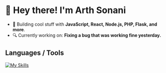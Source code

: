 # **👋 Hey there! I'm Arth Sonani**  
- 🚀 Building cool stuff with **JavaScript, React, Node.js, PHP, Flask, and more**.  
- 🔍 Currently working on: **Fixing a bug that was working fine yesterday.**  

## Languages / Tools
<!-- <img height="25px" src="https://github.com/user-attachments/assets/ac26f7eb-e133-4343-8afb-cb0cd2fda676" /> -->

[![My Skills](https://skillicons.dev/icons?i=python,java,js,react,nodejs,express,flask,mysql,mongodb,postgres,redis,sqlite,firebase,docker,aws,git,postman,html,css,php,c&theme=dark)](https://skillicons.dev)
 

<!-- <details open>
<summary>
<h3>
  Statistics </h3>
</summary> -->

<!-- <a href="https://github.com/DenverCoder1/github-readme-streak-stats"><img alt="Arth's Streak Stats" src="https://github-readme-streak-stats-eight.vercel.app/?user=arthsonani&theme=highcontrast&date_format=j%20M%5B%20Y%5D&card_width=470&background=transparent" height="150px"/></a><img alt="Arth's Github Stats" src="https://github-readme-stats-main-puce.vercel.app/api?username=arthsonani&show_icons=true&theme=dark&bg_color=00000000" height="150px"/><img alt="Arth's Top Languages" src="https://github-readme-stats-main-puce.vercel.app/api/top-langs/?username=arthsonani&layout=compact&theme=dark&exclude_repo=github-readme-stats&bg_color=00000000&size_weight=0.5&count_weight=0.5&langs_count=6" height="150px"/></a> -->
  
<!-- <img alt="Arth's Profile Summary!" src="https://github-profile-summary-cards.vercel.app/api/cards/profile-details?username=arthsonani&theme=transparent" height="190px"/><img src="https://github-profile-summary-cards.vercel.app/api/cards/productive-time?username=arthsonani&theme=transparent&utcOffset=5.3" height="200px">
 </details>
<details>
<summary>
<h3> 
  Trophies </h3>
</summary>
<img alt="Arth's Trophies" src="https://github-profile-trophy.vercel.app/?username=arthsonani&theme=darkhub&column=9&no-frame=true&no-bg=true" />
</details>

<details>
<summary>
    
<h3>
  Contributions </h3>
</summary>
  
![](https://github-readme-activity-graph.vercel.app/graph?username=arthsonani&bg_color=transparent&line=00BBFF&point=fff&area=true&area_color=00bbff&title_color=fff&color=00bbff)

</details> -->
